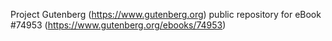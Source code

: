 Project Gutenberg (https://www.gutenberg.org) public repository for
eBook #74953 (https://www.gutenberg.org/ebooks/74953)
